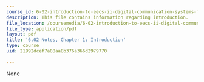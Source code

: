 ```yaml
---
course_id: 6-02-introduction-to-eecs-ii-digital-communication-systems-fall-2012
description: This file contains information regarding introduction.
file_location: /coursemedia/6-02-introduction-to-eecs-ii-digital-communication-systems-fall-2012/21992dcef7a08aa8b376a366d2979770_MIT6_02F12_chap01.pdf
file_type: application/pdf
layout: pdf
title: '6.02 Notes, Chapter 1: Introduction'
type: course
uid: 21992dcef7a08aa8b376a366d2979770

---
```

None